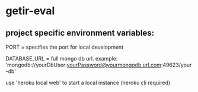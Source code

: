 # getir-eval

## project specific environment variables:

PORT = specifies the port for local development

DATABASE_URL = full mongo db url. example: 'mongodb://yourDbUser:yourPassword@yourmongodb.url.com:49623/your-db'

use 'heroku local web' to start a local instance (heroku cli required)
